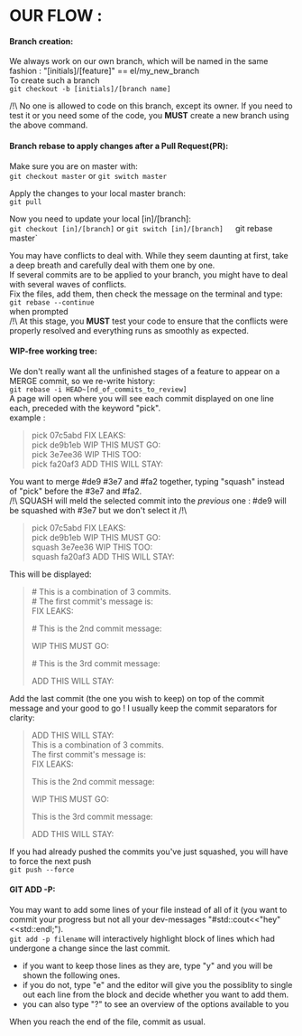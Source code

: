 # OUR FLOW :

#### Branch creation:

We always work on our own branch, which will be named in the same fashion : "[initials]/[feature]" == el/my_new_branch  
To create such a branch  
	`git checkout -b [initials]/[branch name]`

/!\ No one is allowed to code on this branch, except its owner. If you need to test it or you need some of the code, you **MUST** create a new branch using the above command.  

#### Branch rebase to apply changes after a Pull Request(PR):

Make sure you are on master with:  
	`git checkout master`  or `git switch master`  
  
Apply the changes to your local master branch:  
	`git pull`  
  
Now you need to update your local [in]/[branch]:  
	`git checkout [in]/[branch]`  or `git switch [in]/[branch]  
	`git rebase master`  
  
You may have conflicts to deal with. While they seem daunting at first, take a deep breath and carefully deal with them one by one.  
If several commits are to be applied to your branch, you might have to deal with several waves of conflicts.  
Fix the files, add them, then check the message on the terminal and type:  
	`git rebase --continue`  
when prompted  
/!\ At this stage, you **MUST** test your code to ensure that the conflicts were properly resolved and everything runs as smoothly as expected.  

#### WIP-free working tree:

We don't really want all the unfinished stages of a feature to appear on a MERGE commit, so we re-write history:  
	`git rebase -i HEAD~[nd_of_commits_to_review]`  
A page will open where you will see each commit displayed on one line each, preceded with the keyword "pick".  
example :  
> pick 07c5abd FIX LEAKS:  
> pick de9b1eb WIP THIS MUST GO:  
> pick 3e7ee36 WIP THIS TOO:  
> pick fa20af3 ADD THIS WILL STAY:  

You want to merge #de9 #3e7 and #fa2 together, typing "squash" instead of "pick" before the #3e7 and #fa2.   
/!\ SQUASH will meld the selected commit into the _previous_ one : #de9 will be squashed with #3e7 but we don't select it /!\  

> pick 07c5abd FIX LEAKS:  
> pick de9b1eb WIP THIS MUST GO:  
> squash 3e7ee36 WIP THIS TOO:  
> squash fa20af3 ADD THIS WILL STAY:  

This will be displayed:   

> \# This is a combination of 3 commits.  
> \# The first commit's message is:  
> FIX LEAKS:  
>   
> \# This is the 2nd commit message:  
>   
> WIP THIS MUST GO:  
>   
> \# This is the 3rd commit message:  
> 
> ADD THIS WILL STAY:  

Add the last commit (the one you wish to keep) on top of the commit message and your good to go ! I usually keep the commit separators for clarity:  

> ADD THIS WILL STAY:  
>  This is a combination of 3 commits.  
>  The first commit's message is:  
> FIX LEAKS:  
>   
>  This is the 2nd commit message:  
>   
> WIP THIS MUST GO:  
>   
>  This is the 3rd commit message:  
>   
> ADD THIS WILL STAY:  

If you had already pushed the commits you've just squashed, you will have to force the next push  
	`git push --force`  

#### GIT ADD -P:

You may want to add some lines of your file instead of all of it (you want to commit your progress but not all your dev-messages "#std::cout<<"hey"<<std::endl;").  
	`git add -p filename` 
will interactively highlight block of lines which had undergone a change since the last commit.
- if you want to keep those lines as they are, type "y" and you will be shown the following ones.
- if you do not, type "e" and the editor will give you the possiblity to single out each line from the block and decide whether you want to add them.  
- you can also type "?" to see an overview of the options available to you

When you reach the end of the file, commit as usual.  